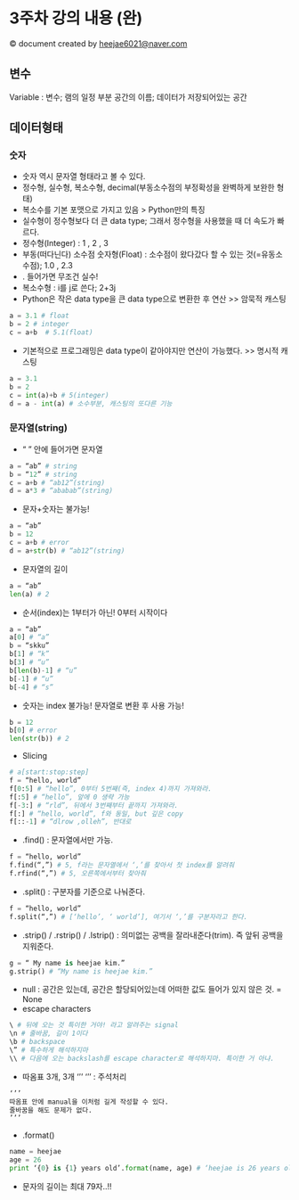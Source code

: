 # 3주차 강의 내용 (완)
&copy; document created by heejae6021@naver.com

## 변수
Variable : 
변수; 램의 일정 부분 공간의 이름; 데이터가 저장되어있는 공간

## 데이터형태
### 숫자
- 숫자 역시 문자열 형태라고 볼 수 있다.
- 정수형, 실수형, 복소수형, decimal(부동소수점의 부정확성을 완벽하게 보완한 형태)
- 복소수를 기본 포맷으로 가지고 있음 > Python만의 특징
- 실수형이 정수형보다 더 큰 data type; 그래서 정수형을 사용했을 때 더 속도가 빠르다.
- 정수형(Integer) : 1 , 2 , 3
- 부동(떠다닌다) 소수점 숫자형(Float) : 소수점이 왔다갔다 할 수 있는 것(=유동소수점); 1.0 , 2.3
- . 들어가면 무조건 실수!
- 복소수형 : i를 j로 쓴다; 2+3j
- Python은 작은 data type을 큰 data type으로 변환한 후 연산 >> 암묵적 캐스팅
```python
a = 3.1 # float
b = 2 # integer
c = a+b  # 5.1(float)
```
- 기본적으로 프로그래밍은 data type이 같아야지만 연산이 가능했다. >> 명시적 캐스팅
```python
a = 3.1
b = 2
c = int(a)+b # 5(integer)
d = a - int(a) # 소수부분, 캐스팅의 또다른 기능
```
### 문자열(string)
- “ ” 안에 들어가면 문자열
```python
a = “ab” # string
b = “12” # string
c = a+b # “ab12”(string)
d = a*3 # “ababab”(string)
```  
- 문자+숫자는 불가능!
```python
a = “ab”
b = 12
c = a+b # error
d = a+str(b) # “ab12”(string)
```
- 문자열의 길이
```python
a = “ab”
len(a) # 2
```
- 순서(index)는 1부터가 아닌! 0부터 시작이다
```python
a = “ab”
a[0] # “a”
b = “skku”
b[1] # “k”
b[3] # “u”
b[len(b)-1] # “u”
b[-1] # “u”
b[-4] # “s”
``` 
- 숫자는 index 불가능! 문자열로 변환 후 사용 가능!
```python
b = 12
b[0] # error
len(str(b)) # 2
```
- Slicing
```python
# a[start:stop:step]
f = “hello, world”
f[0:5] # “hello”, 0부터 5번째(즉, index 4)까지 가져와라.
f[:5] # “hello”, 앞에 0 생략 가능
f[-3:] # “rld”, 뒤에서 3번째부터 끝까지 가져와라.
f[:] # “hello, world”, f와 동일, but 깊은 copy 
f[::-1] # “dlrow ,olleh”, 반대로
```
- .find() : 문자열에서만 가능.
```python
f = “hello, world”
f.find(“,”) # 5, f라는 문자열에서 ‘,’를 찾아서 첫 index를 알려줘
f.rfind(“,”) # 5, 오른쪽에서부터 찾아줘
```
- .split() : 구분자를 기준으로 나눠준다.
```python
f = “hello, world”
f.split(“,”) # [‘hello’, ‘ world’], 여기서 ‘,’를 구분자라고 한다.
```
- .strip() / .rstrip() / .lstrip() : 의미없는 공백을 잘라내준다(trim). 즉 앞뒤 공백을 지워준다. 
```python
g = “ My name is heejae kim.”
g.strip() # “My name is heejae kim.”
```
- null : 공간은 있는데, 공간은 할당되어있는데 어떠한 값도 들어가 있지 않은 것. = None
- escape characters
```python
\ # 뒤에 오는 것 특이한 거야! 라고 알려주는 signal
\n # 줄바꿈, 길이 1이다
\b # backspace
\” # 특수하게 해석하지마
\\ # 다음에 오는 backslash를 escape character로 해석하지마. 특이한 거 아냐.
```
- 따옴표 3개, 3개 ‘’’ ‘’’ : 주석처리
```python
‘’’
따옴표 안에 manual을 이처럼 길게 작성할 수 있다.
줄바꿈을 해도 문제가 없다.
’’’
```
- .format()
```python
name = heejae
age = 26
print ‘{0} is {1} years old’.format(name, age) # ‘heejae is 26 years old’, (0,1)은 index를 의미
```
- 문자의 길이는 최대 79자..!!
